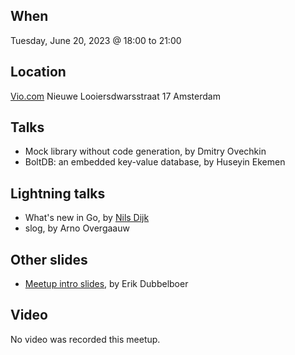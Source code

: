 When
----
Tuesday, June 20, 2023 @ 18:00 to 21:00

Location
--------
[Vio.com](https://www.vio.com/)
Nieuwe Looiersdwarsstraat 17
Amsterdam

Talks
-----
- Mock library without code generation, by Dmitry Ovechkin
- BoltDB: an embedded key-value database, by Huseyin Ekemen

Lightning talks
--------------
- What's new in Go, by [Nils Dijk](https://github.com/thanodnl)
- slog, by Arno Overgaauw

Other slides
------------
* [Meetup intro slides](GoAms%20-%20Intro%20Slides%20-%202023-06-20%20-%20Vio.com.pdf), by Erik Dubbelboer

Video
-----

No video was recorded this meetup.
